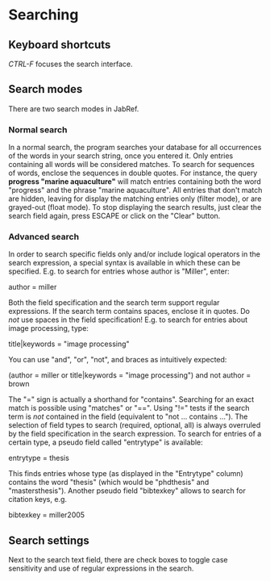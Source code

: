 Searching
=========

Keyboard shortcuts
------------------

*CTRL-F* focuses the search interface.

Search modes
------------

There are two search modes in JabRef.

### Normal search

In a normal search, the program searches your database for all occurrences of the words in your search string, once you entered it. Only entries containing all words will be considered matches. To search for sequences of words, enclose the sequences in double quotes. For instance, the query **progress "marine aquaculture"** will match entries containing both the word "progress" and the phrase "marine aquaculture". All entries that don't match are hidden, leaving for display the matching entries only (filter mode), or are grayed-out (float mode). To stop displaying the search results, just clear the search field again, press ESCAPE or click on the "Clear" button.

### <a href="" id="advanced"></a>Advanced search

In order to search specific fields only and/or include logical operators in the search expression, a special syntax is available in which these can be specified. E.g. to search for entries whose author is "Miller", enter:

author = miller

Both the field specification and the search term support regular expressions. If the search term contains spaces, enclose it in quotes. Do *not* use spaces in the field specification! E.g. to search for entries about image processing, type:

title|keywords = "image processing"

You can use "and", "or", "not", and braces as intuitively expected:

(author = miller or title|keywords = "image processing") and not author = brown

The "=" sign is actually a shorthand for "contains". Searching for an exact match is possible using "matches" or "==". Using "!=" tests if the search term is *not* contained in the field (equivalent to "not ... contains ..."). The selection of field types to search (required, optional, all) is always overruled by the field specification in the search expression. To search for entries of a certain type, a pseudo field called "entrytype" is available:

entrytype = thesis

This finds entries whose type (as displayed in the "Entrytype" column) contains the word "thesis" (which would be "phdthesis" and "mastersthesis"). Another pseudo field "bibtexkey" allows to search for citation keys, e.g.

bibtexkey = miller2005

Search settings
---------------

Next to the search text field, there are check boxes to toggle case sensitivity and use of regular expressions in the search.
